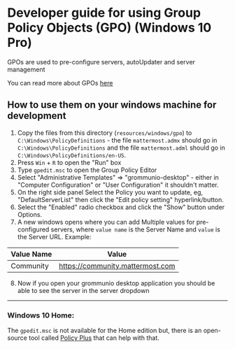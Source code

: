 # Developer guide for using Group Policy Objects (GPO) (Windows 10 Pro)

GPOs are used to pre-configure servers, autoUpdater and server management

You can read more about GPOs [here](https://learn.microsoft.com/en-us/previous-versions/windows/desktop/policy/group-policy-objects)

## How to use them on your windows machine for development

1. Copy the files from this directory (`resources/windows/gpo`) to `C:\Windows\PolicyDefinitions` - the file `mattermost.admx` should go in `C:\Windows\PolicyDefinitions` and the file `mattermost.adml` should go in `C:\Windows\PolicyDefinitions/en-US`.
2. Press `Win` + `R` to open the "Run" box
3. Type `gpedit.msc` to open the Group Policy Editor
4. Select "Administrative Templates" => "grommunio-desktop" - either in "Computer Configuration" or "User Configuration" it shouldn't matter.
5. On the right side panel Select the Policy you want to update, eg, "DefaultServerList" then click the "Edit policy setting" hyperlink/button.
6. Select the "Enabled" radio checkbox and click the "Show" button under Options.
7. A new windows opens where you can add Multiple values for pre-configured servers, where `value name` is the Server Name and `value` is the Server URL.
Example:   

| Value Name | Value                            |
|------------|----------------------------------|
| Community  | <https://community.mattermost.com> |
8. Now if you open your grommunio desktop application you should be able to see the server in the server dropdown

---

### Windows 10 Home:
The `gpedit.msc` is not available for the Home edition but, there is an open-source tool called [Policy Plus](https://github.com/Fleex255/PolicyPlus) that can help with that.
